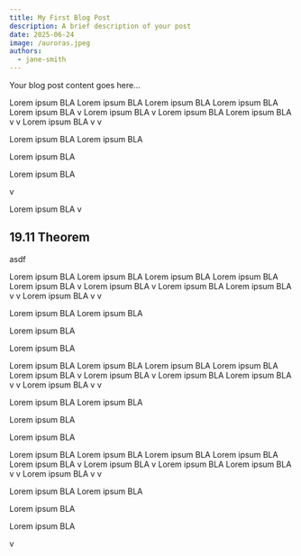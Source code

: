 ```yaml
---
title: My First Blog Post
description: A brief description of your post
date: 2025-06-24
image: /auroras.jpeg
authors:
  - jane-smith
---
```


Your blog post content goes here...

Lorem ipsum
BLA
Lorem ipsum
BLA
Lorem ipsum
BLA
Lorem ipsum
BLA
Lorem ipsum
BLA
v
Lorem ipsum
BLA
v
Lorem ipsum
BLA
Lorem ipsum
BLA
v
v
Lorem ipsum
BLA
v
v


Lorem ipsum
BLA
Lorem ipsum
BLA

Lorem ipsum
BLA


Lorem ipsum
BLA


v

Lorem ipsum
BLA
v

## 19.11 Theorem
asdf

Lorem ipsum
BLA
Lorem ipsum
BLA
Lorem ipsum
BLA
Lorem ipsum
BLA
Lorem ipsum
BLA
v
Lorem ipsum
BLA
v
Lorem ipsum
BLA
Lorem ipsum
BLA
v
v
Lorem ipsum
BLA
v
v


Lorem ipsum
BLA
Lorem ipsum
BLA

Lorem ipsum
BLA


Lorem ipsum
BLA


Lorem ipsum
BLA
Lorem ipsum
BLA
Lorem ipsum
BLA
Lorem ipsum
BLA
Lorem ipsum
BLA
v
Lorem ipsum
BLA
v
Lorem ipsum
BLA
Lorem ipsum
BLA
v
v
Lorem ipsum
BLA
v
v


Lorem ipsum
BLA
Lorem ipsum
BLA

Lorem ipsum
BLA


Lorem ipsum
BLA


Lorem ipsum
BLA
Lorem ipsum
BLA
Lorem ipsum
BLA
Lorem ipsum
BLA
Lorem ipsum
BLA
v
Lorem ipsum
BLA
v
Lorem ipsum
BLA
Lorem ipsum
BLA
v
v
Lorem ipsum
BLA
v
v


Lorem ipsum
BLA
Lorem ipsum
BLA

Lorem ipsum
BLA


Lorem ipsum
BLA



v
